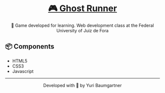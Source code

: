 <h1 align="center">
    <a href="https://pt-br.reactjs.org/">🎮 Ghost Runner </a>
</h1>
<p align="center">📌 Game developed for learning. Web development class at the Federal University of Juiz de Fora</p>

## 📦 Components

* HTML5
* CSS3
* Javascript

---
<p align="center">Developed with 💜 by Yuri Baumgartner</p>
